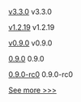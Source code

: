 
[v3.3.0](https://github.com/hyperledger/firefly-ethconnect/releases/tag/v3.3.0) v3.3.0

[v1.2.19](https://github.com/hyperledger/firefly-common/releases/tag/v1.2.19) v1.2.19

[v0.9.0](https://github.com/hyperledger/aries-acapy-docs/releases/tag/v0.9.0) v0.9.0

[0.9.0](https://github.com/hyperledger/aries-cloudagent-python/releases/tag/0.9.0) 0.9.0

[0.9.0-rc0](https://github.com/hyperledger/aries-cloudagent-python/releases/tag/0.9.0-rc0) 0.9.0-rc0


[See more >>>](https://start-here.hyperledger.org/releases)
